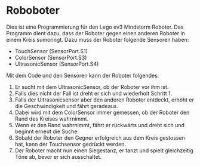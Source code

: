 # Roboboter

Dies ist eine Programmierung für den Lego ev3 Mindstorm Roboter. Das Programm dient dazu, dass der Roboter gegen einen anderen Roboter in einem Kreis sumoringt. Dazu muss der Roboter folgende Sensoren haben: 
- TouchSensor (SensorPort.S1) 
- ColorSensor (SensorPort.S3)
- UltrasonicSensor (SensorPort.S4)

Mit dem Code und den Sensoren kann der Roboter folgendes: 
1. Er sucht mit dem UltrasonicSensor, ob der Roboter vor ihm ist. 
2. Falls dies nicht der Fall ist dreht er sich und wiederholt Schritt 1.
3. Falls der Ultrasonicsensor aber den anderen Roboter entdeckt, erhöht er die Geschwindigkeit und fährt geradeaus. 
4. Dabei wird mit dem ColorSensor immer gemessen, ob der Roboter den Rand des Kreises wahrnimmt.
5. Wenn er den Rand wahrnimmt, fährt er rückwärts und dreht sich und beginnt erneut die Suche.
6. Sobald der Roboter den Gegner erfolgreich aus dem Kreis gestossen hat, kann der Touchsensor gedrückt werden.
7. Der Roboter macht nun einen Siegestanz, er tanzt und spielt gleichzeitig Töne ab, bevor er sich ausschaltet. 
